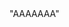<html>
	"AAAAAAA"
<head>	<link rel="shortcut icon" href="#">
</head>
<body>
<script type='text/javascript'>
	function initEmbeddedMessaging() {
		try {
			embeddedservice_bootstrap.settings.language = 'en_US'; // For example, enter 'en' or 'en-US'

			embeddedservice_bootstrap.init(
				'00DQy000009kEil',
				'HSE_Chat',
				'https://mindful-otter-lvxcmc-dev-ed.trailblaze.my.site.com/ESWHSEChat1720437267411',
				{
					scrt2URL: 'https://mindful-otter-lvxcmc-dev-ed.trailblaze.my.salesforce-scrt.com'
				}
			);
		} catch (err) {
			console.error('Error loading Embedded Messaging: ', err);
		}
	};
</script>
<script type='text/javascript' src='https://mindful-otter-lvxcmc-dev-ed.trailblaze.my.site.com/ESWHSEChat1720437267411/assets/js/bootstrap.min.js' onload='initEmbeddedMessaging()'></script>
</body>
</html>
